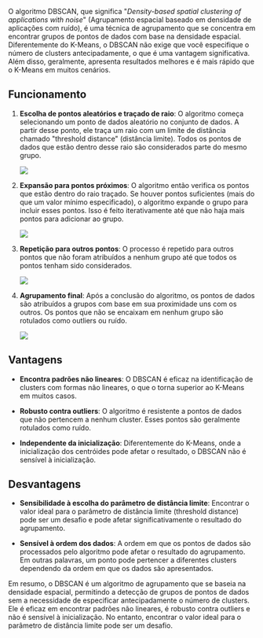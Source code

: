 O algoritmo DBSCAN, que significa "*Density-based spatial clustering of applications with noise*" (Agrupamento espacial baseado em densidade de aplicações com ruído), é uma técnica de agrupamento que se concentra em encontrar grupos de pontos de dados com base na densidade espacial. Diferentemente do K-Means, o DBSCAN não exige que você especifique o número de clusters antecipadamente, o que é uma vantagem significativa. Além disso, geralmente, apresenta resultados melhores e é mais rápido que o K-Means em muitos cenários.

## Funcionamento

1. **Escolha de pontos aleatórios e traçado de raio**: O algoritmo começa selecionando um ponto de dados aleatório no conjunto de dados. A partir desse ponto, ele traça um raio com um limite de distância chamado "threshold distance" (distância limite). Todos os pontos de dados que estão dentro desse raio são considerados parte do mesmo grupo.

   ![](escolha-ponto-aleatorio.png)

2. **Expansão para pontos próximos**: O algoritmo então verifica os pontos que estão dentro do raio traçado. Se houver pontos suficientes (mais do que um valor mínimo especificado), o algoritmo expande o grupo para incluir esses pontos. Isso é feito iterativamente até que não haja mais pontos para adicionar ao grupo.

   ![](agrupamento-de-pontos.png)

3. **Repetição para outros pontos**: O processo é repetido para outros pontos que não foram atribuídos a nenhum grupo até que todos os pontos tenham sido considerados.

   ![](repeticao-do-processo.png)

4. **Agrupamento final**: Após a conclusão do algoritmo, os pontos de dados são atribuídos a grupos com base em sua proximidade uns com os outros. Os pontos que não se encaixam em nenhum grupo são rotulados como outliers ou ruído.

   ![](agrupamento-final.png)

## Vantagens

- **Encontra padrões não lineares**: O DBSCAN é eficaz na identificação de clusters com formas não lineares, o que o torna superior ao K-Means em muitos casos.

- **Robusto contra outliers**: O algoritmo é resistente a pontos de dados que não pertencem a nenhum cluster. Esses pontos são geralmente rotulados como ruído.

- **Independente da inicialização**: Diferentemente do K-Means, onde a inicialização dos centróides pode afetar o resultado, o DBSCAN não é sensível à inicialização.

## Desvantagens

- **Sensibilidade à escolha do parâmetro de distância limite**: Encontrar o valor ideal para o parâmetro de distância limite (threshold distance) pode ser um desafio e pode afetar significativamente o resultado do agrupamento.

- **Sensível à ordem dos dados**: A ordem em que os pontos de dados são processados pelo algoritmo pode afetar o resultado do agrupamento. Em outras palavras, um ponto pode pertencer a diferentes clusters dependendo da ordem em que os dados são apresentados.

Em resumo, o DBSCAN é um algoritmo de agrupamento que se baseia na densidade espacial, permitindo a detecção de grupos de pontos de dados sem a necessidade de especificar antecipadamente o número de clusters. Ele é eficaz em encontrar padrões não lineares, é robusto contra outliers e não é sensível à inicialização. No entanto, encontrar o valor ideal para o parâmetro de distância limite pode ser um desafio.
